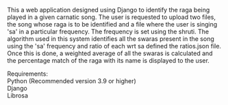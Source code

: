 This a web application designed using Django to identify the raga being played in a given carnatic song.
The user is requested to upload two files, the song whose raga is to be identified and a file where the user is singing 'sa' in a particular frequency. The frequency is set using the shruti.
The algorithm used in this system identifies all the swaras present in the song using the 'sa' frequency and ratio of each wrt sa defined the ratios.json file. 
Once this is done, a weighted average of all the swaras is calculated and the percentage match of the raga with its name is displayed to the user. <br>

Requirements: <br>
Python (Recommended version 3.9 or higher) <br>
Django <br>
Librosa <br>
